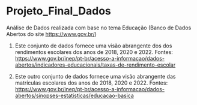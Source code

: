 # Projeto_Final_Dados
Análise de Dados realizada com base no tema Educação
(Banco de Dados Abertos do site https://www.gov.br/)

1) Este conjunto de dados fornece uma visão abrangente dos dos rendimentos escolares dos anos de 2018, 2020 e 2022.
Fontes: https://www.gov.br/inep/pt-br/acesso-a-informacao/dados-abertos/indicadores-educacionais/taxas-de-rendimento-escolar

2) Este outro conjunto de dados fornece uma visão abrangente das matrículas escolares dos anos de 2018, 2020 e 2022.
Fontes: https://www.gov.br/inep/pt-br/acesso-a-informacao/dados-abertos/sinopses-estatisticas/educacao-basica
